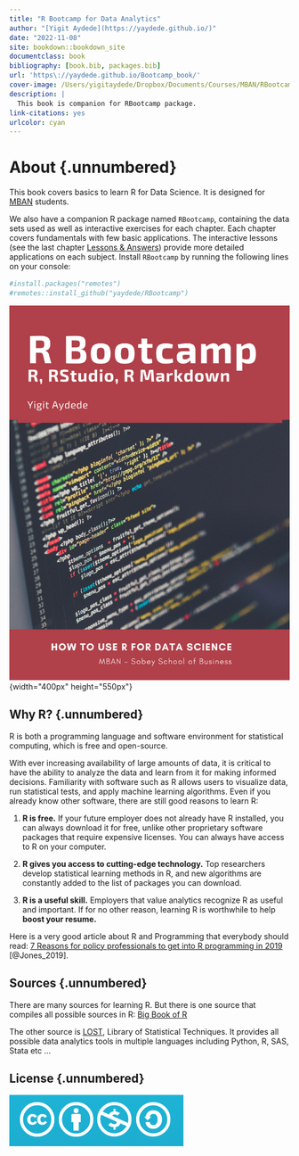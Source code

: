 ```yaml
---
title: "R Bootcamp for Data Analytics"
author: "[Yigit Aydede](https://yaydede.github.io/)"
date: "2022-11-08"
site: bookdown::bookdown_site
documentclass: book
bibliography: [book.bib, packages.bib]
url: 'https\://yaydede.github.io/Bootcamp_book/'
cover-image: /Users/yigitaydede/Dropbox/Documents/Courses/MBAN/RBootcamps/Bootcamp_book/png/cover.png
description: |
  This book is companion for RBootcamp package.
link-citations: yes
urlcolor: cyan
---
```


# About {.unnumbered}

This book covers basics to learn R for Data Science. It is designed for [MBAN](https://www.smu.ca/mban/index.html) students.

We also have a companion R package named `RBootcamp`, containing the data sets used as well as interactive exercises for each chapter. Each chapter covers fundamentals with few basic applications. The interactive lessons (see the last chapter [Lessons & Answers](#last)) provide more detailed applications on each subject. Install `RBootcamp` by running the following lines on your console:


```r
#install.packages("remotes")
#remotes::install_github("yaydede/RBootcamp")
```

![](png/cover2.png){width="400px" height="550px"}

## Why R? {.unnumbered}

R is both a programming language and software environment for statistical computing, which is free and open-source.

With ever increasing availability of large amounts of data, it is critical to have the ability to analyze the data and learn from it for making informed decisions. Familiarity with software such as R allows users to visualize data, run statistical tests, and apply machine learning algorithms. Even if you already know other software, there are still good reasons to learn R:

1.  **R is free.** If your future employer does not already have R installed, you can always download it for free, unlike other proprietary software packages that require expensive licenses. You can always have access to R on your computer.

2.  **R gives you access to cutting-edge technology.** Top researchers develop statistical learning methods in R, and new algorithms are constantly added to the list of packages you can download.

3.  **R is a useful skill.** Employers that value analytics recognize R as useful and important. If for no other reason, learning R is worthwhile to help **boost your resume.**

Here is a very good article about R and Programming that everybody should read: [7 Reasons for policy professionals to get into R programming in 2019](http://gilesd-j.com/2019/01/07/7-reasons-for-policy-professionals-to-get-pumped-about-r-programming-in-2019/) [@Jones_2019].

## Sources {.unnumbered}

There are many sources for learning R. But there is one source that compiles all possible sources in R: [Big Book of R](https://www.bigbookofr.com/index.html)

The other source is [LOST](https://lost-stats.github.io), Library of Statistical Techniques. It provides all possible data analytics tools in multiple languages including Python, R, SAS, Stata etc ...

## License {.unnumbered}

![This work is licensed under a [Creative Commons Attribution-NonCommercial-ShareAlike 4.0 International License](http://creativecommons.org/licenses/by-nc-sa/4.0/).](png/cc.png)


